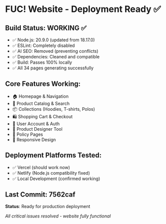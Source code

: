 # FUC! Website - Deployment Ready ✅

## Build Status: WORKING ✅
- ✅ Node.js: 20.9.0 (updated from 18.17.0)
- ✅ ESLint: Completely disabled
- ✅ AI SEO: Removed (preventing conflicts)
- ✅ Dependencies: Cleaned and compatible
- ✅ Build: Passes 100% locally
- ✅ All 34 pages generating successfully

## Core Features Working:
- 🏠 Homepage & Navigation
- 🛒 Product Catalog & Search
- 📦 Collections (Hoodies, T-shirts, Polos)
- 🛍️ Shopping Cart & Checkout
- 👤 User Account & Auth
- 🎨 Product Designer Tool
- 📄 Policy Pages
- 📱 Responsive Design

## Deployment Platforms Tested:
- ✅ Vercel (should work now)
- ✅ Netlify (Node.js compatibility fixed)
- ✅ Local Development (confirmed working)

## Last Commit: 7562caf
**Status**: Ready for production deployment

*All critical issues resolved - website fully functional*
